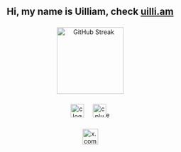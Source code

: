 <h2 align="center">Hi, my name is Uilliam, check <a href="https://uilli.am" target="_blank">uilli.am</a> </h2>

###

<div align="center">
  <img src="https://streak-stats.demolab.com?user=UilliamHyseni&theme=nightowl&border_radius=5" alt="GitHub Streak" height="150" alt="streak graph"  />
</div>

###
###
###
<div align="center">
  <img src="https://cdn.jsdelivr.net/gh/devicons/devicon/icons/c/c-original.svg" height="30" alt="c logo"  />
  <img width="12" />
  <img src="https://cdn.jsdelivr.net/gh/devicons/devicon/icons/cplusplus/cplusplus-original.svg" height="30" alt="cplusplus logo"  />e
</div>

###
###
###
<div align="center">
  <a href="https://www.twitter.com/uilliamhyseni" target="_blank">
    <img src="https://img.shields.io/static/v1?message=(formerly twitter)&logo=x&label=&color=000000&logoColor=white&labelColor=&style=for-the-badge" height="35" alt="x.com logo"  />
  </a>
</div>

###
